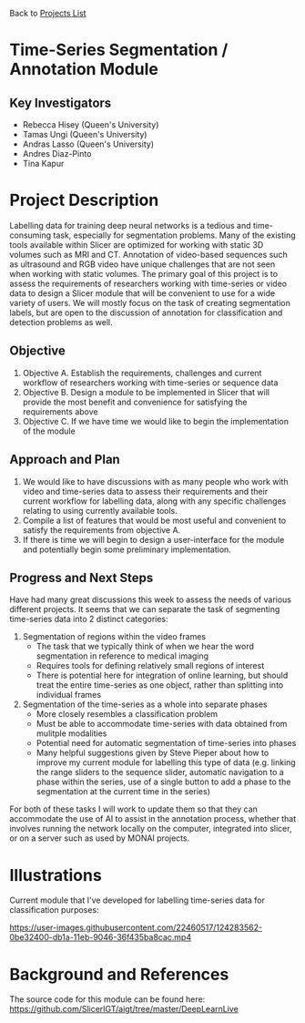Back to [Projects List](../../README.md#ProjectsList)

# Time-Series Segmentation / Annotation Module

## Key Investigators

- Rebecca Hisey (Queen's University)
- Tamas Ungi (Queen's University)
- Andras Lasso (Queen's University)
- Andres Diaz-Pinto
- Tina Kapur

# Project Description

<!-- Add a short paragraph describing the project. -->
Labelling data for training deep neural networks is a tedious and time-consuming task, especially for segmentation problems. Many of the existing tools
available within Slicer are optimized for working with static 3D volumes such as MRI and CT. Annotation of video-based sequences such as ultrasound and RGB video
have unique challenges that are not seen when working with static volumes. The primary goal of this project is to assess the requirements of researchers working with
time-series or video data to design a Slicer module that will be convenient to use for a wide variety of users. We will mostly focus on the task of creating segmentation
labels, but are open to the discussion of annotation for classification and detection problems as well.

## Objective

<!-- Describe here WHAT you would like to achieve (what you will have as end result). -->

1. Objective A. Establish the requirements, challenges and current workflow of researchers working with time-series or sequence data
2. Objective B. Design a module to be implemented in Slicer that will provide the most benefit and convenience for satisfying the requirements above
4. Objective C. If we have time we would like to begin the implementation of the module

## Approach and Plan

<!-- Describe here HOW you would like to achieve the objectives stated above. -->

1.  We would like to have discussions with as many people who work with video and time-series data to assess their requirements
   and their current workflow for labelling data, along with any specific challenges relating to using currently available tools.
2. Compile a list of features that would be most useful and convenient to satisfy the requirements from objective A.
3. If there is time we will begin to design a user-interface for the module and potentially begin some preliminary implementation.

## Progress and Next Steps

<!-- Update this section as you make progress, describing of what you have ACTUALLY DONE. If there are specific steps that you could not complete then you can describe them here, too. -->
Have had many great discussions this week to assess the needs of various different projects. It seems that we can separate the task of segmenting time-series data into
2 distinct categories:
1. Segmentation of regions within the video frames
   - The task that we typically think of when we hear the word segmentation in reference to medical imaging
   - Requires tools for defining relatively small regions of interest
   - There is potential here for integration of online learning, but should treat the entire time-series as one object, rather than splitting into individual frames
2. Segmentation of the time-series as a whole into separate phases
   - More closely resembles a classification problem
   - Must be able to accommodate time-series with data obtained from mulitple modalities
   - Potential need for automatic segmentation of time-series into phases
   - Many helpful suggestions given by Steve Pieper about how to improve my current module for labelling this type of data (e.g. linking the range sliders to the sequence slider, automatic navigation to a phase within the series, use of a single button to add a phase to the segmentation at the current time in the series)

For both of these tasks I will work to update them so that they can accommodate the use of AI to assist in the annotation process, whether that involves running the network locally on the computer, integrated into slicer, or on a server such as used by MONAI projects.

# Illustrations

Current module that I've developed for labelling time-series data for classification purposes:


https://user-images.githubusercontent.com/22460517/124283562-0be32400-db1a-11eb-9046-36f435ba8cac.mp4



# Background and References

<!-- If you developed any software, include link to the source code repository. If possible, also add links to sample data, and to any relevant publications. -->
The source code for this module can be found here: https://github.com/SlicerIGT/aigt/tree/master/DeepLearnLive
